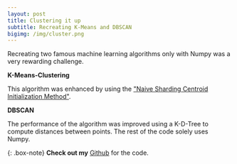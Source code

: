 ```yaml
---
layout: post
title: Clustering it up
subtitle: Recreating K-Means and DBSCAN
bigimg: /img/cluster.png
---
```

Recreating two famous machine learning algorithms only with Numpy was a very rewarding challenge.

**K-Means-Clustering** 

This algorithm was enhanced by using the ["Naive Sharding Centroid Initialization Method"](https://www.kdnuggets.com/2017/03/naive-sharding-centroid-initialization-method.html).

**DBSCAN**

The performance of the algorithm was improved using a K-D-Tree to compute distances between points. The rest of the code solely uses Numpy. 


{: .box-note}
**Check out my** [Github](https://github.com/RobinSrimal/K-Means-and-DBSCAN) for the code.


